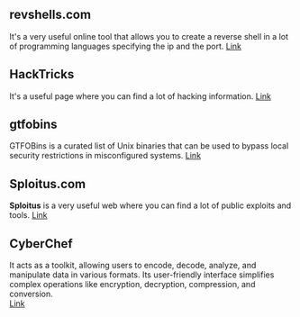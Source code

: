 ## revshells.com
It's a very useful online tool that allows you to create a reverse shell in a lot of programming languages specifying the ip and the port.
[Link](https://www.revshells.com/)
## HackTricks
It's a useful page where you can find a lot of hacking information.
[Link]( https://book.hacktricks.xyz)

## gtfobins
GTFOBins is a curated list of Unix binaries that can be used to bypass local security restrictions in misconfigured systems.
[Link](https://gtfobins.github.io)

## Sploitus.com
**Sploitus** is a very useful web where you can find a lot of public exploits and tools.
[Link](https://sploitus.com/)
## CyberChef

It acts as a toolkit, allowing users to encode, decode, analyze, and manipulate data in various formats. Its user-friendly interface simplifies complex operations like encryption, decryption, compression, and conversion.  
[Link](https://gchq.github.io/CyberChef/)